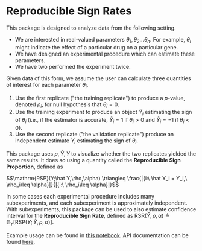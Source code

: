 # Reproducible Sign Rates

This package is designed to analyze data from the following setting.

- We are interested in real-valued parameters $\theta_1,\theta_2 ... \theta_n$.  For example, $\theta_i$ might indicate the effect of a particular drug on a particular gene.
- We have designed an experimental procedure which can estimate these parameters.
- We have two performed the experiment twice.

Given data of this form, we assume the user can calculate three quantities of interest for each parameter $\theta_i$.

1. Use the first replicate ("the training replicate") to produce a $p$-value, denoted $\rho_i$, for null hypothesis that $\theta_i=0$.
1. Use the training experiment to produce an object $\hat Y_i$ estimating the sign of $\theta_i$ (i.e., if the estimator is accurate, $\hat Y_i=1$ if $\theta_i>0$ and $\hat Y_i=-1$ if $\theta_i<0$).
1. Use the second replicate ("the validation replicate") produce an independent estimate $Y_i$ estimating the sign of $\theta_i$.

This package uses $\rho,\hat Y,Y$ to visualize whether the two replicates yielded the same results.  It does so using a quantity called the **Reproducible Sign Proportion**, defined as

$$\mathrm{RSP}(Y;\hat Y,\rho,\alpha) \triangleq \frac{|\{i:\ \hat Y_i = Y_i,\ \rho_i\leq \alpha\}|}{|{i:\ \rho_i\leq \alpha\}|}$$

In some cases each experimental procedure includes many subexperiments, and each subexperiment is approximately independent.  With subexperiments, this package can be used to also estimate confidence interval for the **Reproducible Sign Rate**, defined as $\mathrm{RSR}(\hat Y,\rho,\alpha)\triangleq \mathbb{E}_Y[\mathrm{RSP}(Y;\hat Y,\rho,\alpha)]$.

Example usage can be found in [this notebook](example_usage.ipynb).  API documentation can be found [here](https://prob-ml.github.io/reproducible-sign-rates/).
